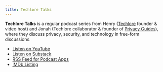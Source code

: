```yaml
---
title: Techlore Talks
---
```

**Techlore Talks** is a regular podcast series from Henry ([Techlore](https://youtube.com/@techlore) founder & video host) and Jonah (Techlore collaborator & founder of [Privacy Guides](https://www.privacyguides.org)), where they discuss privacy, security, and technology in free-form discussions.

- [Listen on YouTube](https://www.youtube.com/playlist?list=PL3KeV6Ui_4CZRb5Z4qZjsIGZrUWbDc3Mn)
- [Listen on Substack](https://dispatch.techlore.tech/)
- [RSS Feed for Podcast Apps](https://dispatch.techlore.tech/feed)
- [IMDb Listing](https://www.imdb.com/title/tt27252550/)
